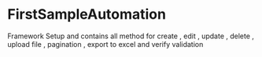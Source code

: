 # FirstSampleAutomation
Framework Setup and contains all method for create , edit , update , delete , upload file , pagination , export to excel and verify validation 
